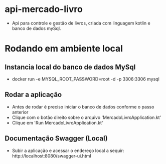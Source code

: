 # api-mercado-livro
- Api para controle e gestão de livros, criada com linguagem kotlin e banco de dados mySql.

# Rodando em ambiente local

## Instancia local do banco de dados MySql
- docker run -e MYSQL_ROOT_PASSWORD=root -d -p 3306:3306 mysql

## Rodar a aplicação
- Antes de rodar é preciso iniciar o banco de dados conforme o passo anterior
- Clique com o botão direito sobre o arquivo 'MercadoLivroApplication.kt'
- Clique em 'Run MercadoLivroApplication.kt' 

## Documentação Swagger (Local)
- Subir a aplicação e acessar o endereço local a sequir: http://localhost:8080/swagger-ui.html